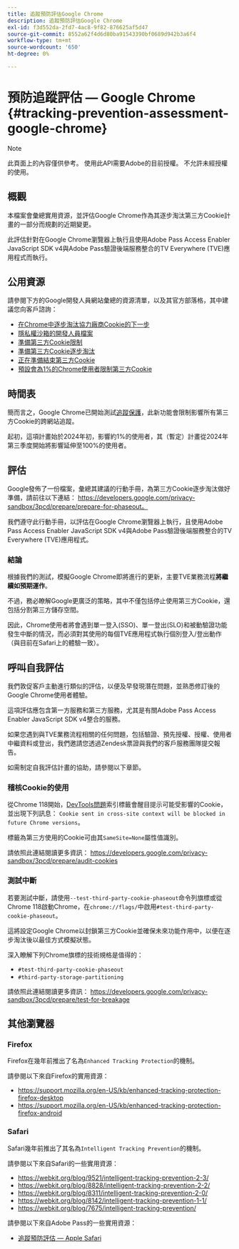 ```yaml
---
title: 追蹤預防評估Google Chrome
description: 追蹤預防評估Google Chrome
exl-id: f3d552da-2fd7-4ac8-9f82-876625af5d47
source-git-commit: 8552a62f4d6d80ba91543390bf0689d942b3a6f4
workflow-type: tm+mt
source-wordcount: '650'
ht-degree: 0%

---
```


# 預防追蹤評估 — Google Chrome {#tracking-prevention-assessment-google-chrome}

>[!NOTE]
>
>此頁面上的內容僅供參考。 使用此API需要Adobe的目前授權。 不允許未經授權的使用。

## 概觀

本檔案會彙總實用資源，並評估Google Chrome作為其逐步淘汰第三方Cookie計畫的一部分而規劃的近期變更。

此評估針對在Google Chrome瀏覽器上執行且使用Adobe Pass Access Enabler JavaScript SDK v4與Adobe Pass驗證後端服務整合的TV Everywhere (TVE)應用程式而執行。

## 公用資源

請參閱下方的Google開發人員網站彙總的資源清單，以及其官方部落格，其中建議您向客戶諮詢：

* [在Chrome中逐步淘汰協力廠商Cookie的下一步](https://blog.google/products/chrome/privacy-sandbox-tracking-protection/)
* [隱私權沙箱的開發人員檔案](https://developers.google.com/privacy-sandbox)
* [準備第三方Cookie限制](https://developers.google.com/privacy-sandbox/3pcd)
* [準備第三方Cookie逐步淘汰](https://developers.google.com/privacy-sandbox/3pcd/prepare/prepare-for-phaseout)
* [正在準備結束第三方Cookie](https://developers.google.com/privacy-sandbox/blog/cookie-countdown-2023oct)
* [預設會為1%的Chrome使用者限制第三方Cookie](https://developers.google.com/privacy-sandbox/blog/cookie-countdown-2024jan)

## 時間表

簡而言之，Google Chrome已開始測試[追蹤保護](https://privacysandbox.com/)，此新功能會限制影響所有第三方Cookie的跨網站追蹤。

起初，這項計畫始於2024年初，影響約1%的使用者，其（暫定）計畫從2024年第三季度開始將影響延伸至100%的使用者。

## 評估

Google發佈了一份檔案，彙總其建議的行動手冊，為第三方Cookie逐步淘汰做好準備，請前往以下連結： https://developers.google.com/privacy-sandbox/3pcd/prepare/prepare-for-phaseout。

我們遵守此行動手冊，以評估在Google Chrome瀏覽器上執行，且使用Adobe Pass Access Enabler JavaScript SDK v4與Adobe Pass驗證後端服務整合的TV Everywhere (TVE)應用程式。

### 結論

根據我們的測試，模擬Google Chrome即將進行的更新，主要TVE業務流程&#x200B;**將繼續如預期運作**。

不過，務必瞭解Google更廣泛的策略，其中不僅包括停止使用第三方Cookie，還包括分割第三方儲存空間。

因此，Chrome使用者將會遇到單一登入(SSO)、單一登出(SLO)和被動驗證功能發生中斷的情況，而必須對其使用的每個TVE應用程式執行個別登入/登出動作（與目前在Safari上的體驗一致）。

## 呼叫自我評估

我們敦促客戶主動進行類似的評估，以便及早發現潛在問題，並熟悉修訂後的Google Chrome使用者體驗。

這項評估應包含第一方服務和第三方服務，尤其是有關Adobe Pass Access Enabler JavaScript SDK v4整合的服務。

如果您遇到與TVE業務流程相關的任何問題，包括驗證、預先授權、授權、使用者中繼資料或登出，我們邀請您透過Zendesk票證與我們的客戶服務團隊提交報告。

如需制定自我評估計畫的協助，請參閱以下章節。

### 稽核Cookie的使用

從Chrome 118開始，[DevTools問題](https://developer.chrome.com/docs/devtools/issues/)索引標籤會醒目提示可能受影響的Cookie，並出現下列訊息： `Cookie sent in cross-site context will be blocked in future Chrome versions`。

標籤為第三方使用的Cookie可由其`SameSite=None`屬性值識別。

請依照此連結閱讀更多資訊： https://developers.google.com/privacy-sandbox/3pcd/prepare/audit-cookies

### 測試中斷

若要測試中斷，請使用`--test-third-party-cookie-phaseout`命令列旗標或從Chrome 118啟動Chrome，在`chrome://flags/`中啟用`#test-third-party-cookie-phaseout`。

這將設定Google Chrome以封鎖第三方Cookie並確保未來功能作用中，以便在逐步淘汰後以最佳方式模擬狀態。

深入瞭解下列Chrome旗標的技術規格是值得的：

* `#test-third-party-cookie-phaseout`
* `#third-party-storage-partitioning`

請依照此連結閱讀更多資訊： https://developers.google.com/privacy-sandbox/3pcd/prepare/test-for-breakage

## 其他瀏覽器

### Firefox

Firefox在幾年前推出了名為`Enhanced Tracking Protection`的機制。

請參閱以下來自Firefox的實用資源：

* https://support.mozilla.org/en-US/kb/enhanced-tracking-protection-firefox-desktop
* https://support.mozilla.org/en-US/kb/enhanced-tracking-protection-firefox-android

### Safari

Safari幾年前推出了其名為`Intelligent Tracking Prevention`的機制。

請參閱以下來自Safari的一些實用資源：

* https://webkit.org/blog/9521/intelligent-tracking-prevention-2-3/
* https://webkit.org/blog/8828/intelligent-tracking-prevention-2-2/
* https://webkit.org/blog/8311/intelligent-tracking-prevention-2-0/
* https://webkit.org/blog/8142/intelligent-tracking-prevention-1-1/
* https://webkit.org/blog/7675/intelligent-tracking-prevention/

請參閱以下來自Adobe Pass的一些實用資源：

* [追蹤預防評估 — Apple Safari](tracking-prevention-assessment-apple-safari.md)
